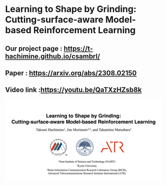 # Learning to Shape by Grinding:<br>Cutting-surface-aware Model-based Reinforcement Learning
## Our project page : https://t-hachimine.github.io/csambrl/

## Paper : https://arxiv.org/abs/2308.02150
## Video link :https://youtu.be/QaTXzHZsb8k
[![Alt text](https://github.com/t-hachimine/csambrl/blob/master/figure/video_top.png)](https://youtu.be/QaTXzHZsb8k)